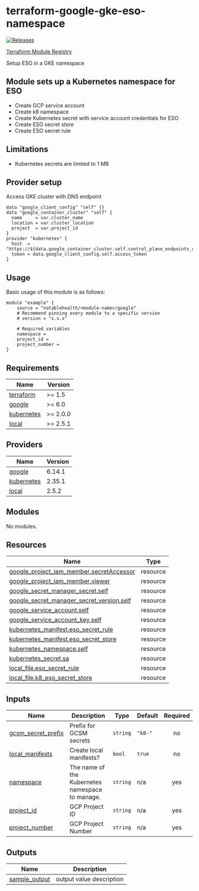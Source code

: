 
<!-- BEGINNING OF PRE-COMMIT-TERRAFORM DOCS HOOK -->
# terraform-google-gke-eso-namespace

[![Releases](https://img.shields.io/github/v/release/notablehealth/terraform-google-gke-eso-namespace)](https://github.com/notablehealth/terraform-google-gke-eso-namespace/releases)

[Terraform Module Registry](https://registry.terraform.io/modules/notablehealth/gke-eso-namespace/google)

Setup ESO in a GKE namespace

## Module sets up a Kubernetes namespace for ESO

- Create GCP service account
- Create k8 namespace
- Create Kubernetes secret with service account credentials for ESO
- Create ESO secret store
- Create ESO secret rule

## Limitations

- Kubernetes secrets are limited to 1 MB

## Provider setup

Access GKE cluster with DNS endpoint

``` hcl
data "google_client_config" "self" {}
data "google_container_cluster" "self" {
  name     = var.cluster_name
  location = var.cluster_location
  project  = var.project_id
}
provider "kubernetes" {
  host  = "https://${data.google_container_cluster.self.control_plane_endpoints_config[0].dns_endpoint_config[0].endpoint}"
  token = data.google_client_config.self.access_token
}
```

## Usage

Basic usage of this module is as follows:

```hcl
module "example" {
    source = "notablehealth/<module-name>/google"
    # Recommend pinning every module to a specific version
    # version = "x.x.x"

    # Required variables
    namespace =
    project_id =
    project_number =
}
```

## Requirements

| Name | Version |
|------|---------|
| <a name="requirement_terraform"></a> [terraform](#requirement\_terraform) | >= 1.5 |
| <a name="requirement_google"></a> [google](#requirement\_google) | >= 6.0 |
| <a name="requirement_kubernetes"></a> [kubernetes](#requirement\_kubernetes) | >= 2.0.0 |
| <a name="requirement_local"></a> [local](#requirement\_local) | >= 2.5.1 |

## Providers

| Name | Version |
|------|---------|
| <a name="provider_google"></a> [google](#provider\_google) | 6.14.1 |
| <a name="provider_kubernetes"></a> [kubernetes](#provider\_kubernetes) | 2.35.1 |
| <a name="provider_local"></a> [local](#provider\_local) | 2.5.2 |

## Modules

No modules.

## Resources

| Name | Type |
|------|------|
| [google_project_iam_member.secretAccessor](https://registry.terraform.io/providers/hashicorp/google/latest/docs/resources/project_iam_member) | resource |
| [google_project_iam_member.viewer](https://registry.terraform.io/providers/hashicorp/google/latest/docs/resources/project_iam_member) | resource |
| [google_secret_manager_secret.self](https://registry.terraform.io/providers/hashicorp/google/latest/docs/resources/secret_manager_secret) | resource |
| [google_secret_manager_secret_version.self](https://registry.terraform.io/providers/hashicorp/google/latest/docs/resources/secret_manager_secret_version) | resource |
| [google_service_account.self](https://registry.terraform.io/providers/hashicorp/google/latest/docs/resources/service_account) | resource |
| [google_service_account_key.self](https://registry.terraform.io/providers/hashicorp/google/latest/docs/resources/service_account_key) | resource |
| [kubernetes_manifest.eso_secret_rule](https://registry.terraform.io/providers/hashicorp/kubernetes/latest/docs/resources/manifest) | resource |
| [kubernetes_manifest.eso_secret_store](https://registry.terraform.io/providers/hashicorp/kubernetes/latest/docs/resources/manifest) | resource |
| [kubernetes_namespace.self](https://registry.terraform.io/providers/hashicorp/kubernetes/latest/docs/resources/namespace) | resource |
| [kubernetes_secret.sa](https://registry.terraform.io/providers/hashicorp/kubernetes/latest/docs/resources/secret) | resource |
| [local_file.eso_secret_rule](https://registry.terraform.io/providers/hashicorp/local/latest/docs/resources/file) | resource |
| [local_file.k8_eso_secret_store](https://registry.terraform.io/providers/hashicorp/local/latest/docs/resources/file) | resource |

## Inputs

| Name | Description | Type | Default | Required |
|------|-------------|------|---------|:--------:|
| <a name="input_gcsm_secret_prefix"></a> [gcsm\_secret\_prefix](#input\_gcsm\_secret\_prefix) | Prefix for GCSM secrets | `string` | `"k8-"` | no |
| <a name="input_local_manifests"></a> [local\_manifests](#input\_local\_manifests) | Create local manifests? | `bool` | `true` | no |
| <a name="input_namespace"></a> [namespace](#input\_namespace) | The name of the Kubernetes namespace to manage. | `string` | n/a | yes |
| <a name="input_project_id"></a> [project\_id](#input\_project\_id) | GCP Project ID | `string` | n/a | yes |
| <a name="input_project_number"></a> [project\_number](#input\_project\_number) | GCP Project Number | `string` | n/a | yes |

## Outputs

| Name | Description |
|------|-------------|
| <a name="output_sample_output"></a> [sample\_output](#output\_sample\_output) | output value description |

<!-- END OF PRE-COMMIT-TERRAFORM DOCS HOOK -->
